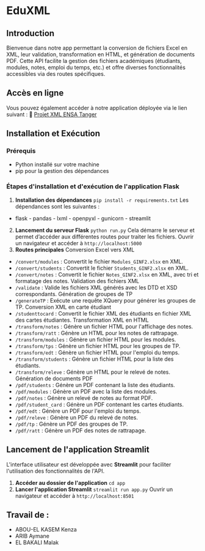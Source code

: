 # EduXML 

## Introduction
Bienvenue dans notre app permettant la conversion de fichiers Excel en XML, leur validation, transformation en HTML, et génération de documents PDF. Cette API facilite la gestion des fichiers académiques (étudiants, modules, notes, emploi du temps, etc.) et offre diverses fonctionnalités accessibles via des routes spécifiques.

## Accès en ligne
Vous pouvez également accéder à notre application déployée via le lien suivant :
🔗 [Projet XML ENSA Tanger](https://projetxmlensatanger.streamlit.app/)

## Installation et Exécution
### Prérequis
- Python installé sur votre machine
- pip pour la gestion des dépendances

### Étapes d'installation et d'exécution de l'application Flask
1. **Installation des dépendances**
   `pip install -r requirements.txt`
Les dépendances sont les suivantes :
- flask - pandas - lxml - openpyxl - gunicorn - streamlit
2. **Lancement du serveur Flask**
   `python run.py`
   Cela démarre le serveur et permet d’accéder aux différentes routes pour traiter les fichiers.
   Ouvrir un navigateur et accéder à `http://localhost:5000`
3. **Routes principales**
Conversion Excel vers XML
- `/convert/modules` : Convertit le fichier `Modules_GINF2.xlsx` en XML.
- `/convert/students` : Convertit le fichier `Students_GINF2.xlsx` en XML.
- `/convert/notes` : Convertit le fichier `Notes_GINF2.xlsx` en XML, avec tri et formatage des notes.
Validation des fichiers XML
- `/validate` : Valide les fichiers XML générés avec les DTD et XSD correspondants.
Génération de groupes de TP
- `/generateTP` : Exécute une requête XQuery pour générer les groupes de TP.
Conversion XML en carte étudiant
- `/studenttocard` : Convertit le fichier XML des étudiants en fichier XML des cartes étudiantes.
Transformation XML en HTML
- `/transform/notes` : Génère un fichier HTML pour l'affichage des notes.
- `/transform/ratt` : Génère un HTML pour les notes de rattrapage.
- `/transform/modules` : Génère un fichier HTML pour les modules.
- `/transform/tps` : Génère un fichier HTML pour les groupes de TP.
- `/transform/edt` : Génère un fichier HTML pour l'emploi du temps.
- `/transform/students` : Génère un fichier HTML pour la liste des étudiants.
- `/transform/releve` : Génère un HTML pour le relevé de notes.
Génération de documents PDF
- `/pdf/students` : Génère un PDF contenant la liste des étudiants.
- `/pdf/modules` : Génère un PDF avec la liste des modules.
- `/pdf/notes` : Génère un relevé de notes au format PDF.
- `/pdf/student_card` : Génère un PDF contenant les cartes étudiants.
- `/pdf/edt` : Génère un PDF pour l'emploi du temps.
- `/pdf/releve` : Génère un PDF du relevé de notes.
- `/pdf/tp` : Génère un PDF des groupes de TP.
- `/pdf/ratt` : Génère un PDF des notes de rattrapage.

## Lancement de l'application Streamlit
L'interface utilisateur est développée avec **Streamlit** pour faciliter l'utilisation des fonctionnalités de l'API.

1. **Accéder au dossier de l'application**
   `cd app`
2. **Lancer l'application Streamlit**
   `streamlit run app.py`
    Ouvrir un navigateur et accéder à `http://localhost:8501`

## Travail de : 
- ABOU-EL KASEM Kenza
- ARIB Aymane
- EL BAKALI Malak
  

